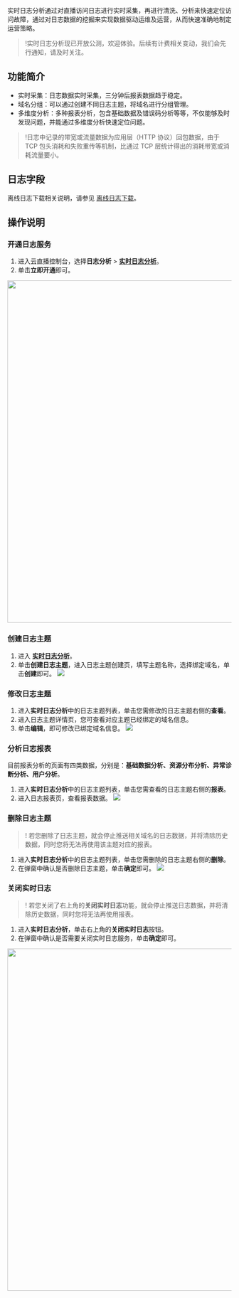 实时日志分析通过对直播访问日志进行实时采集，再进行清洗、分析来快速定位访问故障，通过对日志数据的挖掘来实现数据驱动运维及运营，从而快速准确地制定运营策略。
>!实时日志分析现已开放公测，欢迎体验。后续有计费相关变动，我们会先行通知，请及时关注。

##  功能简介
- 实时采集：日志数据实时采集，三分钟后报表数据趋于稳定。
- 域名分组：可以通过创建不同日志主题，将域名进行分组管理。
- 多维度分析：多种报表分析，包含基础数据及错误码分析等等，不仅能够及时发现问题，并能通过多维度分析快速定位问题。

>!日志中记录的带宽或流量数据为应用层（HTTP 协议）回包数据，由于 TCP 包头消耗和失败重传等机制，比通过 TCP 层统计得出的消耗带宽或消耗流量要小。

##  日志字段
离线日志下载相关说明，请参见 [离线日志下载](https://cloud.tencent.com/document/product/267/33998)。

##  操作说明
### 开通日志服务
1. 进入云直播控制台，选择**日志分析** > [**实时日志分析**](https://console.cloud.tencent.com/live/logmanage)。
2. 单击**立即开通**即可。
<img src="https://main.qcloudimg.com/raw/ff9b4770947aa871f2d15b7f7c1c8066.png" width="770px">

### 创建日志主题
1. 进入 [**实时日志分析**](https://console.cloud.tencent.com/live/logmanage)。
2. 单击**创建日志主题**，进入日志主题创建页，填写主题名称，选择绑定域名，单击**创建**即可。
![](https://main.qcloudimg.com/raw/4260917c0b99a68c530e000412c04414.png)

### 修改日志主题
1. 进入**实时日志分析**中的日志主题列表，单击您需修改的日志主题右侧的**查看**。
2. 进入日志主题详情页，您可查看对应主题已经绑定的域名信息。
3. 单击**编辑**，即可修改已绑定域名信息。
![](https://main.qcloudimg.com/raw/378f360011607fd50682b95c263afc12.png)

### 分析日志报表
目前报表分析的页面有四类数据，分别是：**基础数据分析、资源分布分析、异常诊断分析、用户分析**。
1. 进入**实时日志分析**中的日志主题列表，单击您需查看的日志主题右侧的**报表**。
2. 进入日志报表页，查看报表数据。
![](https://main.qcloudimg.com/raw/d96fe0cd9d0bc20db03374d4210d5674.png)


### 删除日志主题
>! 若您删除了日志主题，就会停止推送相关域名的日志数据，并将清除历史数据，同时您将无法再使用该主题对应的报表。

1. 进入**实时日志分析**中的日志主题列表，单击您需删除的日志主题右侧的**删除**。
2. 在弹窗中确认是否删除日志主题，单击**确定**即可。
![](https://main.qcloudimg.com/raw/3caf37c7b74ee4de32e27ab30df468e7.png)



### 关闭实时日志
>! 若您关闭了右上角的**关闭实时日志**功能，就会停止推送日志数据，并将清除历史数据，同时您将无法再使用报表。

1. 进入**实时日志分析**，单击右上角的**关闭实时日志**按钮。
2. 在弹窗中确认是否需要关闭实时日志服务，单击**确定**即可。<br>
<img src="https://main.qcloudimg.com/raw/e6009704b4f2ed863545bcc6e22cccc3.png" width="770px">


